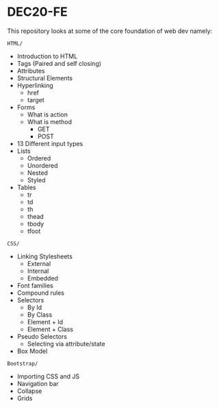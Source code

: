 # DEC20-FE
This repository looks at some of the core foundation of web dev namely:

`HTML/`
* Introduction to HTML
* Tags (Paired and self closing)
* Attributes
* Structural Elements
* Hyperlinking
  * href
  * target
* Forms
  * What is action
  * What is method
    * GET
    * POST
* 13 Different input types
* Lists
  * Ordered
  * Unordered
  * Nested
  * Styled
* Tables
  * tr
  * td
  * th
  * thead
  * tbody
  * tfoot

`CSS/`
* Linking Stylesheets
  * External
  * Internal
  * Embedded
* Font families
* Compound rules
* Selectors
  * By Id
  * By Class
  * Element + Id
  * Element + Class
* Pseudo Selectors 
  * Selecting via attribute/state
* Box Model


`Bootstrap/`
* Importing CSS and JS
* Navigation bar
* Collapse
* Grids
